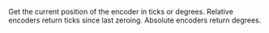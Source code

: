 Get the current position of the encoder in ticks or degrees.
Relative encoders return ticks since last zeroing.
Absolute encoders return degrees.
